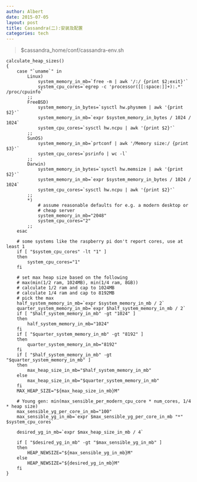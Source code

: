 ```yaml
---
author: Albert
date: 2015-07-05
layout: post
title: Cassandra(二):安装及配置
categories: tech
---
```


> $cassandra_home/conf/cassandra-env.sh 

	calculate_heap_sizes()
	{
		case "`uname`" in
		    Linux)
		        system_memory_in_mb=`free -m | awk '/:/ {print $2;exit}'`
		        system_cpu_cores=`egrep -c 'processor([[:space:]]+):.*' /proc/cpuinfo`
		    ;;
		    FreeBSD)
		        system_memory_in_bytes=`sysctl hw.physmem | awk '{print $2}'`
		        system_memory_in_mb=`expr $system_memory_in_bytes / 1024 / 1024`
		        system_cpu_cores=`sysctl hw.ncpu | awk '{print $2}'`
		    ;;
		    SunOS)
		        system_memory_in_mb=`prtconf | awk '/Memory size:/ {print $3}'`
		        system_cpu_cores=`psrinfo | wc -l`
		    ;;
		    Darwin)
		        system_memory_in_bytes=`sysctl hw.memsize | awk '{print $2}'`
		        system_memory_in_mb=`expr $system_memory_in_bytes / 1024 / 1024`
		        system_cpu_cores=`sysctl hw.ncpu | awk '{print $2}'`
		    ;;
		    *)
		        # assume reasonable defaults for e.g. a modern desktop or
		        # cheap server
		        system_memory_in_mb="2048"
		        system_cpu_cores="2"
		    ;;
		esac

		# some systems like the raspberry pi don't report cores, use at least 1
		if [ "$system_cpu_cores" -lt "1" ]
		then
		    system_cpu_cores="1"
		fi
		
		# set max heap size based on the following
		# max(min(1/2 ram, 1024MB), min(1/4 ram, 8GB))
		# calculate 1/2 ram and cap to 1024MB
		# calculate 1/4 ram and cap to 8192MB
		# pick the max
		half_system_memory_in_mb=`expr $system_memory_in_mb / 2`
		quarter_system_memory_in_mb=`expr $half_system_memory_in_mb / 2`
		if [ "$half_system_memory_in_mb" -gt "1024" ]
		then
		    half_system_memory_in_mb="1024"
		fi
		if [ "$quarter_system_memory_in_mb" -gt "8192" ]
		then
		    quarter_system_memory_in_mb="8192"
		fi
		if [ "$half_system_memory_in_mb" -gt "$quarter_system_memory_in_mb" ]
		then
		    max_heap_size_in_mb="$half_system_memory_in_mb"
		else
		    max_heap_size_in_mb="$quarter_system_memory_in_mb"
		fi
		MAX_HEAP_SIZE="${max_heap_size_in_mb}M"

		# Young gen: min(max_sensible_per_modern_cpu_core * num_cores, 1/4 * heap size)
		max_sensible_yg_per_core_in_mb="100"
		max_sensible_yg_in_mb=`expr $max_sensible_yg_per_core_in_mb "*" $system_cpu_cores`

		desired_yg_in_mb=`expr $max_heap_size_in_mb / 4`

		if [ "$desired_yg_in_mb" -gt "$max_sensible_yg_in_mb" ]
		then
		    HEAP_NEWSIZE="${max_sensible_yg_in_mb}M"
		else
		    HEAP_NEWSIZE="${desired_yg_in_mb}M"
		fi
	}

